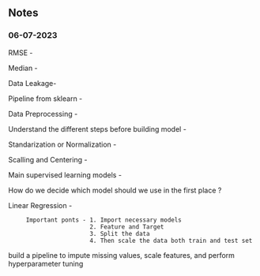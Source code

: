 ## Notes

### 06-07-2023

RMSE -

Median -

Data Leakage-

Pipeline from sklearn -

Data Preprocessing -

Understand the different steps before building model -

Standarization or Normalization -

Scalling and Centering -

Main supervised learning models -

How do we decide which model should we use in the first place ?

Linear Regression -

         Important ponts - 1. Import necessary models
                           2. Feature and Target
                           3. Split the data
                           4. Then scale the data both train and test set

build a pipeline to impute missing values, scale features, and perform hyperparameter tuning
                           
